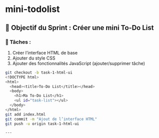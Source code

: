 # mini-todolist

## 🎯 Objectif du Sprint : Créer une mini To-Do List

### 🧾 Tâches :
1. Créer l’interface HTML de base  
2. Ajouter du style CSS  
3. Ajouter des fonctionnalités JavaScript (ajouter/supprimer tâche)  

```bash
git checkout -b task-1-html-ui
<!DOCTYPE html>
<html>
  <head><title>To-Do List</title></head>
  <body>
    <h1>Ma To-Do List</h1>
    <ul id="task-list"></ul>
  </body>
</html>
git add index.html
git commit -m "Ajout de l’interface HTML"
git push -u origin task-1-html-ui

---

